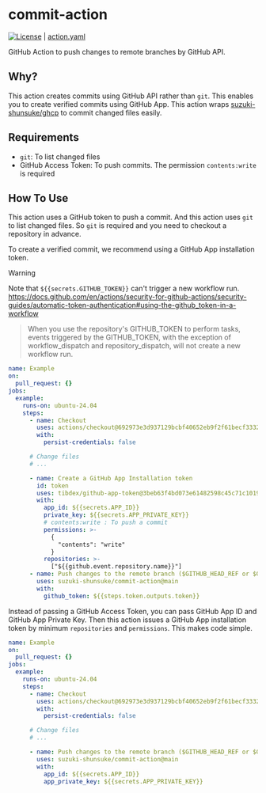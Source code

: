 # commit-action

[![License](http://img.shields.io/badge/license-mit-blue.svg?style=flat-square)](https://raw.githubusercontent.com/suzuki-shunsuke/urfave-cli-help-all/main/LICENSE) | [action.yaml](action.yaml)

GitHub Action to push changes to remote branches by GitHub API.

## Why?

This action creates commits using GitHub API rather than `git`.
This enables you to create verified commits using GitHub App.
This action wraps [suzuki-shunsuke/ghcp](https://github.com/suzuki-shunsuke/ghcp) to commit changed files easily.

## Requirements

- `git`: To list changed files
- GitHub Access Token: To push commits. The permission `contents:write` is required

## How To Use

This action uses a GitHub token to push a commit.
And this action uses `git` to list changed files.
So `git` is required and you need to checkout a repository in advance.

To create a verified commit, we recommend using a GitHub App installation token.

> [!WARNING]
> Note that `${{secrets.GITHUB_TOKEN}}` can't trigger a new workflow run.
> https://docs.github.com/en/actions/security-for-github-actions/security-guides/automatic-token-authentication#using-the-github_token-in-a-workflow
> > When you use the repository's GITHUB_TOKEN to perform tasks, events triggered by the GITHUB_TOKEN, with the exception of workflow_dispatch and repository_dispatch, will not create a new workflow run.

```yaml
name: Example
on:
  pull_request: {}
jobs:
  example:
    runs-on: ubuntu-24.04
    steps:
      - name: Checkout
        uses: actions/checkout@692973e3d937129bcbf40652eb9f2f61becf3332 # v4.1.7
        with:
          persist-credentials: false

      # Change files
      # ...

      - name: Create a GitHub App Installation token
        id: token
        uses: tibdex/github-app-token@3beb63f4bd073e61482598c45c71c1019b59b73a # v2.1.0
        with:
          app_id: ${{secrets.APP_ID}}
          private_key: ${{secrets.APP_PRIVATE_KEY}}
          # contents:write : To push a commit
          permissions: >-
            {
              "contents": "write"
            }
          repositories: >-
            ["${{github.event.repository.name}}"]
      - name: Push changes to the remote branch ($GITHUB_HEAD_REF or $GITHUB_REF)
        uses: suzuki-shunsuke/commit-action@main
        with:
          github_token: ${{steps.token.outputs.token}}
```

Instead of passing a GitHub Access Token, you can pass GitHub App ID and GitHub App Private Key.
Then this action issues a GitHub App installation token by minimum `repositories` and `permissions`.
This makes code simple.

```yaml
name: Example
on:
  pull_request: {}
jobs:
  example:
    runs-on: ubuntu-24.04
    steps:
      - name: Checkout
        uses: actions/checkout@692973e3d937129bcbf40652eb9f2f61becf3332 # v4.1.7
        with:
          persist-credentials: false

      # Change files
      # ...

      - name: Push changes to the remote branch ($GITHUB_HEAD_REF or $GITHUB_REF)
        uses: suzuki-shunsuke/commit-action@main
        with:
          app_id: ${{secrets.APP_ID}}
          app_private_key: ${{secrets.APP_PRIVATE_KEY}}
```
